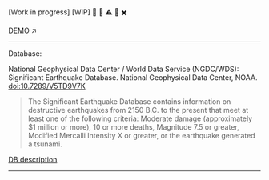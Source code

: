 [Work in progress] [WIP] :construction_worker:  :construction: :warning: :no_entry_sign: :heavy_multiplication_x:

[DEMO](https://aeter.github.io/eqs/)  :arrow_upper_right:

---

Database: 

National Geophysical Data Center / World Data Service (NGDC/WDS): Significant Earthquake Database. National Geophysical Data Center, NOAA. [doi:10.7289/V5TD9V7K](http://dx.doi.org/10.7289/V5TD9V7K)

>The Significant Earthquake Database contains information on destructive
>earthquakes from 2150 B.C. to the present that meet at least one of the 
>following criteria: Moderate damage (approximately $1 million or more), 10 or
>more deaths, Magnitude 7.5 or greater, Modified Mercalli Intensity X or
>greater, or the earthquake generated a tsunami.

[DB description](https://www.ngdc.noaa.gov/nndc/struts/results?&t=101650&s=225&d=225)

---

